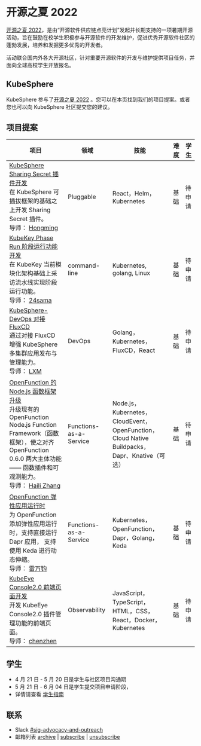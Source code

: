 # 开源之夏 2022

[开源之夏 2022](https://summer-ospp.ac.cn/)，是由“开源软件供应链点亮计划”发起并长期支持的一项暑期开源活动，旨在鼓励在校学生积极参与开源软件的开发维护，促进优秀开源软件社区的蓬勃发展，培养和发掘更多优秀的开发者。

活动联合国内外各大开源社区，针对重要开源软件的开发与维护提供项目任务，并面向全球高校学生开放报名。

## KubeSphere

KubeSphere 参与了[开源之夏 2022](https://summer-ospp.ac.cn/#/org/projectlist) 。您可以在本页找到我们的项目提案。或者您也可以向 KubeSphere 社区提交您的建议。

## 项目提案

| 项目                                                                                                                                                                           | 领域           | 技能                        | 难 度 | 学生 |
|------------------------------------------------------------------------------------------------------------------------------------------------------------------------------|--------------|---------------------------|----| --- |
| [KubeSphere Sharing Secret 插件开发](kubesphere-sharing-secret-plugin_zh-CN.md) <br/>在 KubeSphere 可插拔框架的基础之上开发 Sharing Secret 插件。<br/>导师： [Hongming](https://github.com/wansir/) | Pluggable    | React，Helm，Kubernetes     | 基础 |待申请  |
 | [KubeKey Phase Run 阶段运行功能开发](kubekey-phase-run_zh-CN.md) <br/>在 KubeKey 当前模块化架构基础上采访流水线实现阶段运行功能。<br/>导师： [24sama](https://github.com/24sama/)  | command-line | Kubernetes, golang, Linux | 基础 |待申请  |
| [KubeSphere-DevOps 对接 FluxCD](ks-devops-fluxcd-integrations_zh-CN.md) <br/>通过对接 FluxCD 增强 KubeSphere 多集群应用发布与管理能力。<br/>导师： [LXM](https://github.com/lxm) | DevOps   | Golang，Kubernetes，FluxCD，React     | 基础 |待申请  |
| [OpenFunction 的 Node.js 函数框架升级](openfunction-nodejs-function-framework-upgrade_zh-CN.md) <br/>升级现有的 OpenFunction Node.js Function Framework（函数框架），使之对齐 OpenFunction 0.6.0 两大主体功能 —— 函数插件和可观测能力。<br/>导师： [Haili Zhang](https://github.com/webup) | Functions-as-a-Service   | Node.js，Kubernetes，CloudEvent，OpenFunction，Cloud Native Buildpacks，Dapr、Knative（可选）    | 基础 |待申请  |
| [OpenFunction 弹性应用运行时](openfunction-dapr-elastic-app-runtime_zh-CN.md) <br/>为 OpenFunction 添加弹性应用运行时，支持直接运行 Dapr 应用， 支持使用 Keda 进行动态伸缩。<br/>导师： [雷万钧](https://github.com/wanjunlei) | Functions-as-a-Service   | Kubernetes，OpenFunction，Dapr，Golang，Keda | 基础 |待申请  |
| [KubeEye Console2.0 前端页面开发](kubeeye-console2.0_zh-CN.md) <br/>开发 KubeEye Console2.0 插件管理功能的前端页面。<br/>导师： [chenzhen](https://github.com/chenz24) |  Observability  | JavaScript，TypeScript，HTML，CSS，React，Docker，Kubernetes| 基础 |待申请  |

## 学生

* 4 月 21 日 - 5 月 20 日是学生与社区项目沟通期
* 5 月 21 日 - 6 月 04 日是学生提交项目申请阶段，
* 详情请查看 [学生指南](https://summer-ospp.ac.cn/help/student/)

## 联系

- Slack [#sig-advocacy-and-outreach](https://kubesphere.slack.com/messages/sig-advocacy-and-outreach)
- 邮箱列表 [archive](https://groups.google.com/group/kubesphere-sig-advocacy-and-outreach/topics) | [subscribe](mailto:kubesphere-sig-advocacy-and-outreach+subscribe@googlegroups.com) | [unsubscribe](mailto:kubesphere-sig-advocacy-and-outreach+unsubscribe@googlegroups.com)

